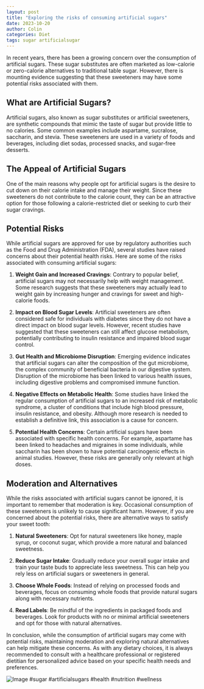 ```yaml
---
layout: post
title: "Exploring the risks of consuming artificial sugars"
date: 2023-10-20
author: Colin
categories: Diet
tags: sugar artificialsugar
---
```


In recent years, there has been a growing concern over the consumption of artificial sugars. These sugar substitutes are often marketed as low-calorie or zero-calorie alternatives to traditional table sugar. However, there is mounting evidence suggesting that these sweeteners may have some potential risks associated with them.

## What are Artificial Sugars?

Artificial sugars, also known as sugar substitutes or artificial sweeteners, are synthetic compounds that mimic the taste of sugar but provide little to no calories. Some common examples include aspartame, sucralose, saccharin, and stevia. These sweeteners are used in a variety of foods and beverages, including diet sodas, processed snacks, and sugar-free desserts.

## The Appeal of Artificial Sugars

One of the main reasons why people opt for artificial sugars is the desire to cut down on their calorie intake and manage their weight. Since these sweeteners do not contribute to the calorie count, they can be an attractive option for those following a calorie-restricted diet or seeking to curb their sugar cravings.

## Potential Risks

While artificial sugars are approved for use by regulatory authorities such as the Food and Drug Administration (FDA), several studies have raised concerns about their potential health risks. Here are some of the risks associated with consuming artificial sugars:

1. **Weight Gain and Increased Cravings**: Contrary to popular belief, artificial sugars may not necessarily help with weight management. Some research suggests that these sweeteners may actually lead to weight gain by increasing hunger and cravings for sweet and high-calorie foods.

2. **Impact on Blood Sugar Levels**: Artificial sweeteners are often considered safe for individuals with diabetes since they do not have a direct impact on blood sugar levels. However, recent studies have suggested that these sweeteners can still affect glucose metabolism, potentially contributing to insulin resistance and impaired blood sugar control.

3. **Gut Health and Microbiome Disruption**: Emerging evidence indicates that artificial sugars can alter the composition of the gut microbiome, the complex community of beneficial bacteria in our digestive system. Disruption of the microbiome has been linked to various health issues, including digestive problems and compromised immune function.

4. **Negative Effects on Metabolic Health**: Some studies have linked the regular consumption of artificial sugars to an increased risk of metabolic syndrome, a cluster of conditions that include high blood pressure, insulin resistance, and obesity. Although more research is needed to establish a definitive link, this association is a cause for concern.

5. **Potential Health Concerns**: Certain artificial sugars have been associated with specific health concerns. For example, aspartame has been linked to headaches and migraines in some individuals, while saccharin has been shown to have potential carcinogenic effects in animal studies. However, these risks are generally only relevant at high doses.

## Moderation and Alternatives

While the risks associated with artificial sugars cannot be ignored, it is important to remember that moderation is key. Occasional consumption of these sweeteners is unlikely to cause significant harm. However, if you are concerned about the potential risks, there are alternative ways to satisfy your sweet tooth:

1. **Natural Sweeteners**: Opt for natural sweeteners like honey, maple syrup, or coconut sugar, which provide a more natural and balanced sweetness.

2. **Reduce Sugar Intake**: Gradually reduce your overall sugar intake and train your taste buds to appreciate less sweetness. This can help you rely less on artificial sugars or sweeteners in general.

3. **Choose Whole Foods**: Instead of relying on processed foods and beverages, focus on consuming whole foods that provide natural sugars along with necessary nutrients.

4. **Read Labels**: Be mindful of the ingredients in packaged foods and beverages. Look for products with no or minimal artificial sweeteners and opt for those with natural alternatives.

In conclusion, while the consumption of artificial sugars may come with potential risks, maintaining moderation and exploring natural alternatives can help mitigate these concerns. As with any dietary choices, it is always recommended to consult with a healthcare professional or registered dietitian for personalized advice based on your specific health needs and preferences.

![Image](https://source.unsplash.com/1600x900/?healthy-food) #sugar #artificialsugars #health #nutrition #wellness